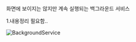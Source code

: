 화면에 보이지는 않지만 계속 실행되는 백그라운드 서비스 

1.내용정리 필요함..

![BackgroundService](https://user-images.githubusercontent.com/28819051/140024598-5ed9cf9e-8639-4495-8739-fc4dfb3f242f.jpg)
